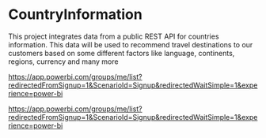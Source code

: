 # CountryInformation
This project integrates data from a public REST API for countries information. This data will be used to recommend travel destinations to our customers based on some different factors like language, continents, regions, currency and many more

https://app.powerbi.com/groups/me/list?redirectedFromSignup=1&ScenarioId=Signup&redirectedWaitSimple=1&experience=power-bi

https://app.powerbi.com/groups/me/list?redirectedFromSignup=1&ScenarioId=Signup&redirectedWaitSimple=1&experience=power-bi
